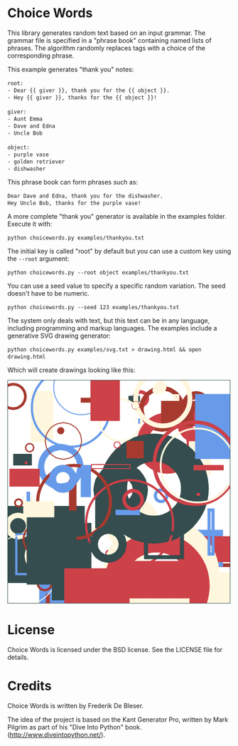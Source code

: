Choice Words
============
This library generates random text based on an input grammar. The grammar file is specified in a "phrase book" containing named lists of phrases. The algorithm randomly replaces tags with a choice of the corresponding phrase.

This example generates "thank you" notes:

    root:
    - Dear {{ giver }}, thank you for the {{ object }}.
    - Hey {{ giver }}, thanks for the {{ object }}!

    giver:
    - Aunt Emma
    - Dave and Edna
    - Uncle Bob

    object:
    - purple vase
    - golden retriever
    - dishwasher

This phrase book can form phrases such as:

    Dear Dave and Edna, thank you for the dishwasher.
    Hey Uncle Bob, thanks for the purple vase!

A more complete "thank you" generator is available in the examples folder. Execute it with:

    python choicewords.py examples/thankyou.txt

The initial key is called "root" by default but you can use a custom key using the `--root` argument:

    python choicewords.py --root object examples/thankyou.txt

You can use a seed value to specify a specific random variation. The seed doesn't have to be numeric.

    python choicewords.py --seed 123 examples/thankyou.txt

The system only deals with text, but this text can be in any language, including programming and markup languages. The examples include a generative SVG drawing generator:

    python choicewords.py examples/svg.txt > drawing.html && open drawing.html

Which will create drawings looking like this: 

![](examples/svg-drawing.png)


License
=======
Choice Words is licensed under the BSD license. See the LICENSE file for details.

Credits
=======
Choice Words is written by Frederik De Bleser.

The idea of the project is based on the Kant Generator Pro, written by Mark Pilgrim as part of his "Dive Into Python" book. (http://www.diveintopython.net/).

